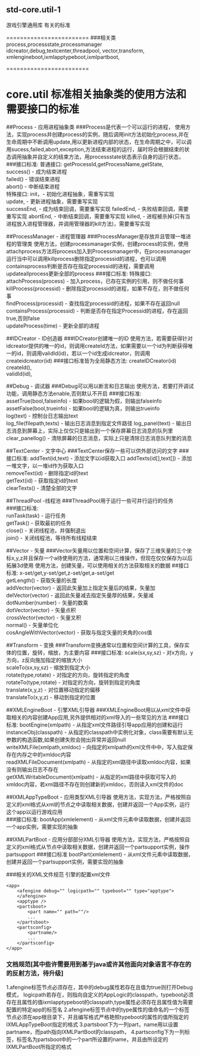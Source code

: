 ## std-core.util-1
游戏引擎通用库 有关的标准  

========================
###相关类
process,processstate,processmanager
idcreator,debug,textcenter,threadpool,
vector,transform,
xmlengineboot,ixmlapptypeboot,ixmlpartboot,

========================
# core.util 标准相关抽象类的使用方法和需要接口的标准
##Process - 应用进程抽象类
###Process是代表一个可以运行的进程，
使用方法，实现process并创建process的实例，随后调用init方法初始化process,并在生命周期中不断调用update,用以更新进程内部的状态，在生命周期之中，可以调用sucess,failed,abort,exception,方法结束进程的运行，届时将会根据结束的状态调用抽象并自定义的结束方法，用processstate状态表示自身的运行状态，
###接口标准:
普通接口:
getProcessId,getProcessName,getState,  
success() - 成为结束进程  
failed() - 错误结束进程  
abort() - 中断结束进程  
特殊接口:
init，- 初始化进程抽象，需重写实现  
update, - 更新进程抽象，需要重写实现  
successEnd, - 成为结束回调，需要重写实现
failedEnd, - 失败结束回调，需要重写实现
abortEnd, - 中断结束回调，需要重写实现
killed, - 进程被杀掉(只有当进程放入进程管理器，并调用管理器的kill方法)，需要重写实现

##ProcessManager - 进程管理器
###ProcessManager是存放并且管理一堆进程的管理类
使用方法，创建processmanager实例，创建process的实例，使用attachprocess方法将process加入到Processmanager中，在processmanager运行当中可以调用killprocess删除指定processid的进程，也可以调用containsprocess判断是否存在指定processid的进程，需要调用updateallprocess更新全部的process
###接口标准:
特殊接口:  
attachProcess(process) - 加入process，已存在实例的引用，则不做任何事  
killProcess(processid) - 删除指定processid的进程，如果不存在，则不做任何事  
findProcess(processid) - 查找指定processid的进程，如果不存在返回null  
containsProcess(processid) - 判断是否存在指定Processid的进程，存在返回true,否则false  
updateProcess(time) - 更新全部的进程

##IDCreator - ID创造器
###IDCreator创建唯一的ID
使用方法，若需要获得针对idcreator提供的唯一的id，则调用createId方法，如果需要以一个id为判断获得唯一的id，则调用validId(id)，若以一个id生成idcreator，则调用createidcreator(id)
###接口标准皆为全局静态方法:
createIDCreator(id)  
createId(),  
validId(id),  

##Debug - 调试器
###Debug可以用以断言和日志输出
使用方法，若要打开调试功能，调用静态方法enable,否则默认不开启
###接口标准:
assetTrue(bool,falseinfo) - 如果bool的逻辑为假，则输出falseinfo  
assetFalse(bool,trueinfo) - 如果bool的逻辑为真，则输出trueinfo  
log(text) - 控制台日志输出text  
log_file(filepath,texts) - 输出日志消息到指定文件路径
log_panel(text) - 输出日志消息到屏幕上，实际上仅仅只是输出到一个保存屏幕日志消息的队列里  
clear_panellog() - 清除屏幕的日志消息，实际上只是清除日志消息队列里的消息  

##TextCenter - 文字中心
###TextCenter保存一些可以供外部访问的文字
###接口标准:
addText(id,text)   - 添加文字以id获取入口
addTexts(id[],text[])  - 添加一堆文字，以一堆id作为获取入口  
removeText(id)  - 删除指定id的text  
getText(id) - 获取指定id的text  
clearTexts() - 清楚全部的文字

##ThreadPool -线程池
###ThreadPool用于运行一些可并行运行的任务  
###接口标准:  
runTask(task) - 运行任务  
getTask()  -  获取最初的任务  
close() - 关闭线程池，并强制退出  
join() - 关闭线程池，等待所有线程结束  

##Vector - 矢量
###Vector矢量用以位置和空间计算，保存了三维矢量的三个坐标x,y,z并且保存一个a待使用的方法，通常用以三维操作，但现在仅仅保存为以后拓展3d使用
使用方法，创建矢量，可以使用相关的方法获取相关的数据
##接口标准:
x-set/get,y-set/get,z-set/get,a-set/get  
getLength() - 获取矢量的长度  
addVector(vector) - 返回此矢量加上指定矢量后的结果，矢量加  
delVector(vector) - 返回此矢量减去指定矢量厚的结果，矢量减  
dotNumber(number) - 矢量的数乘  
dotVector(vector) - 矢量点积  
crossVector(vector) - 矢量叉积  
normal() - 矢量单位化  
cosAngleWithVector(vector) - 获取与指定矢量的夹角的cos值  

##Transform - 变换
###Transform变换通常以位置和空间计算的工具，保存实体的位置，旋转，缩放，为主要内容
###接口标准:
scale(sx,sy,sz) - 对x方向，y方向，z反向施加指定的缩放大小  
scaleTo(sx,sy,sz) - 缩放到指定大小  
rotate(type,rotate) - 对指定的方向，旋转指定的角度  
rotateTo(type,rotate) - 对指定的方向，旋转到指定的角度  
translate(x,y,z) - 对位置移动指定的偏移  
translateTo(x,y,z) - 移动到指定的位置


##XMLEngineBoot - 引擎XML引导器
###XMLEngineBoot用以从xml文件中获取相关的内容创建App应用,另外提供相对的xml导入的一些常见的方法
###接口标准:
bootEngine(xmlpath) - 从指定xml文件路径引导app应用的创建和运行
instanceObj(classpath) - 从指定的classpath中实例化对象，class需要有默认无参数的构造函数,如果创建失败会抛出异常并返回null  
writeXMLFile(xmlpath,xmldoc) - 向指定的xmlpath的xml文件中中，写入指定保存在内存之中的xmldoc内容  
readXMLFileDocument(xmlpath) - 从指定的xml路径中读取xmldoc内容，如果没有则输出日志不存在  
getXMLWritableDocument(xmlpath) - 从指定的xml路径中获取可写入的xmldoc内容，若xml路径不存在则创建新的xmldoc，否则读入xml文件的doc  

##IXMLAppTypeBoot - 应用类型XML引导器
使用方法，实现方法，严格按照自定义的xml格式从xml的节点之中读取相关数据，创建并返回一个App实例，运行这个app以运行游戏应用  
###接口标准:
bootApp(xmlelement) - 从xml文件元素中读取数据，创建并返回一个app实例，需要实现的抽象  

##IXMLPartBoot - 应用分部部分XML引导器
使用方法，实现方法，严格按照自定义的xml格式从节点中读取相关数据，创建并返回一个partsupport实例，操作partsupport
###接口标准
bootPart(xmlelement) - 从xml文件元素中读取数据，创建并返回一个partsupport实例，需要实现的抽象  

###相关的XML文件规范
引擎的配置xml文件
```
<app>
	<afengine debug="" logicpath="" typeboot="" type="apptype">		
	</afengine>
	<apptype />
	<partsboot>
		<part name="" path=""/>
		...
	</partsboot>
	<partsconfig>
		<partname/>
		...
	</partsconfig>
</app>
```
### 文档规范[其中些许需要用到基于java或许其他面向对象语言不存在的的反射方法，待升级]
1.afengine标签节点必须存在，其中的debug属性若存在且值为true则打开Debug模式，
logicpath若存在，则指向自定义的AppLogic的classpath，typeboot必须存在且属性的值ixmlapptypeboot的classpath,type属性必须存在且属性值为需要配置的特定app的标签名
2.afengine标签节点中的type属性的值命名的一个标签节点必须在app根目录下，并且编写格式严格艳照typeboot的属性的值所指定的IXMLAppTypeBoot指定的格式
3.partsboot下为一列part，name用以设置partname，而path指向IXMLPartBoot的classpath，
4.partsconfig下为一列标签，标签名为partsboot中的一个part所设置的name，并且由所设定的IXMLPartBoot所指定的格式
